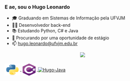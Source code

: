 ### E ae, sou o Hugo Leonardo

- 🎓 Graduando em Sistemas de Informação pela UFVJM
- 👨‍💻 Desenvolvedor back-end
- 📚 Estudando Python, C# e Java
- 🏢 Procurando por uma oportunidade de estágio
- 📫 hugo.leonardo@ufvjm.edu.br


<div align="center">
  
  <a href="https://github.com/hugo-lcm">
  <!--<img height="180em" src="https://github-readme-stats.vercel.app/api?username=hugo-lcm&show_icons=true&theme=dark&include_all_commits=true&count_private=true"/>-->
  <img height="180em" src="https://github-readme-stats.vercel.app/api/top-langs/?username=hugo-lcm&layout=compact&langs_count=7&theme=darcula"/>
    
</div>
  
  
<div style="display: inline_block"><br>
  
  <img align="center" alt="Hugo-Python" height="40" width="50" src="https://raw.githubusercontent.com/devicons/devicon/master/icons/python/python-original.svg">
  <img align="center" alt="Hugo-Csharp" height="40" width="50" src="https://raw.githubusercontent.com/devicons/devicon/master/icons/csharp/csharp-original.svg">
  <img align="center" alt="Hugo-Java" height="40" width="50" src="https://cdn.jsdelivr.net/gh/devicons/devicon/icons/java/java-original.svg" />
  <!--<img align="center" alt="Hugo-Linux" height="40" width="50" src="https://cdn.jsdelivr.net/gh/devicons/devicon/icons/linux/linux-original.svg" />-->

</div>
